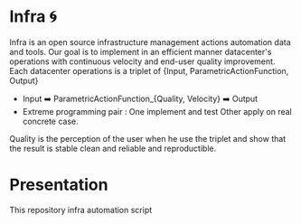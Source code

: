 # Infra  :cyclone:  
 Infra is an open source infrastructure management actions automation data and tools. 
 Our goal is to implement in an efficient manner datacenter's operations with continuous 
 velocity and end-user quality improvement. Each datacenter operations is a triplet of {Input, ParametricActionFunction, Output} 
 
 - Input :arrow_right: ParametricActionFunction_{Quality, Velocity} :arrow_right: Output 
 - Extreme programming pair : One implement and test Other apply on real concrete case.  

Quality is the perception of the user when he use the triplet and show that the result is stable clean and reliable and reproductible.

# Presentation 



This repository
infra automation script
